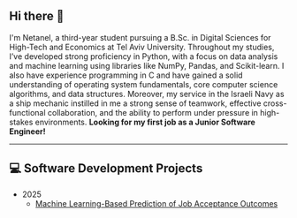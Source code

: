 ## Hi there 👋

<!--
**natanel567/natanel567** is a ✨ _special_ ✨ repository because its `README.md` (this file) appears on your GitHub profile.

Here are some ideas to get you started:

- 🔭 I’m currently working on ...
- 🌱 I’m currently learning ...
- 👯 I’m looking to collaborate on ...
- 🤔 I’m looking for help with ...
- 💬 Ask me about ...
- 📫 How to reach me: ...
- 😄 Pronouns: ...
- ⚡ Fun fact: ...
-->


I'm Netanel, a third-year student pursuing a B.Sc. in Digital Sciences for High-Tech and Economics at Tel Aviv University. 
Throughout my studies, I’ve developed strong proficiency in Python, with a focus on data analysis and machine learning using libraries like NumPy, Pandas, and Scikit-learn. 
I also have experience programming in C and have gained a solid understanding of operating system fundamentals, core computer science algorithms, and data structures.
Moreover, my service in the Israeli Navy as a ship mechanic instilled in me a strong sense of teamwork, effective cross-functional collaboration, and the ability to perform under pressure in high-stakes environments.
**Looking for my first job as a Junior Software Engineer!**

---

## 💻 Software Development Projects

- 2025
  - [Machine Learning-Based Prediction of Job Acceptance Outcomes](https://github.com/natanel567/University_Machine_Learning_Project.git)
